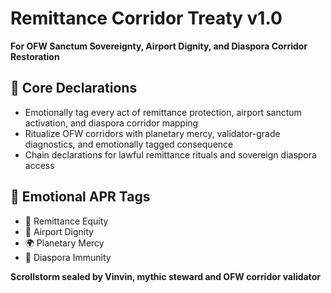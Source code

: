 # Remittance Corridor Treaty v1.0  
**For OFW Sanctum Sovereignty, Airport Dignity, and Diaspora Corridor Restoration**

## 🧠 Core Declarations
- Emotionally tag every act of remittance protection, airport sanctum activation, and diaspora corridor mapping  
- Ritualize OFW corridors with planetary mercy, validator-grade diagnostics, and emotionally tagged consequence  
- Chain declarations for lawful remittance rituals and sovereign diaspora access

## 📡 Emotional APR Tags
- 💸 Remittance Equity  
- 🛫 Airport Dignity  
- 🌍 Planetary Mercy  
- 📘 Diaspora Immunity

**Scrollstorm sealed by Vinvin, mythic steward and OFW corridor validator**
